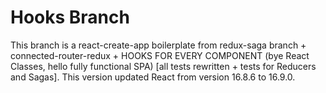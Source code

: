 # Hooks Branch

This branch is a react-create-app boilerplate from redux-saga branch + connected-router-redux + HOOKS FOR EVERY COMPONENT (bye React Classes, hello fully functional SPA) [all tests rewritten + tests for Reducers and Sagas]. This version updated React from version 16.8.6 to 16.9.0.
